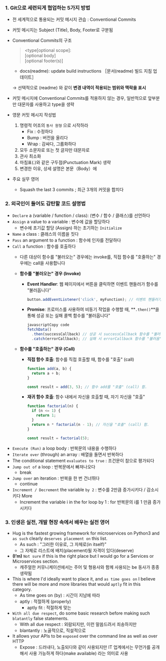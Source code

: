 ### 1. Git으로 세련되게 협업하는 5가지 방법

- 전 세계적으로 통용되는 커밋 메시지 관습 : Conventional Commits
- 커밋 메시지는 Subject (Title), Body, Footer로 구분됨
- Conventional Commits의 구조
    > <type[optional scope]:<description> <br>
    [optional body] <br>
    [optional footer(s)]
    > 
    - docs(readme): update build instructions ［문서(readme) 빌드 지침 업데이트］
    
    → 선택적으로 (readme) 와 같이 **변경 내역이 적용되는 범위와 맥락을 표시**
    
- 커밋 메시지에 Conventional Commits를 적용하지 않는 경우, 일반적으로 앞부분만 대문자를 사용하고 type을 생략
- 영문 커밋 메시지 작성법
    1. 명령적 어조의 `동사 원형` 으로 시작하라
        - Fix : 수정하다
        - Bump : 버전을 올리다
        - Wrap : 감싸다, 그룹화하다
    2. 모두 소문자로 또는 첫 글자만 대문자로
    3. 관사 최소화
    4. 마침표(.)와 같은 구두점(Punctuation Mark) 생략
    5. 변경한 이유, 상세 설명은 본문（Body）에
- 주요 실무 영어
    - Squash the last 3 commits ; 최근 3개의 커밋을 합치다
 
### 2. 외국인이 들어도 감탄할 코드 설명법

- `Declare` a (variable / function / class): (변수 / 함수 / 클래스)를 선언하다
- `Assign` a value to a variable : 변수에 값을 할당하다
    - 변수에 초기값 할당 (Assign) 하는 초기하는 `Initialize`
- `Name` a class : 클래스의 이름을 짓다
- `Pass` an argument to a function : 함수에 인자를 전달하다
- `Call` a function : 함수를 호출하다
    - 다른 대상이 함수를 "불러오는" 경우에는 invoke를, 직접 함수를 "호줄하는" 경우에는 call을 사용합니다
    - **함수를 "불러오는" 경우 (Invoke)**
        - **Event Handler**: 웹 페이지에서 버튼을 클릭하면 이벤트 핸들러가 함수를 "불러옵니다"
            
            ```jsx
            button.addEventListener('click', myFunction); // 이벤트 핸들러가 myFunction을 "불러옴" (invoke).
            ```
            
        - **Promise**: 프로미스를 사용하여 비동기 작업을 수행할 때, **`.then()`**을 통해 성공 또는 실패 콜백 함수를 "불러옵니다"
            
            ```jsx
            javascriptCopy code
            fetchData()
              .then(successCallback) // 성공 시 successCallback 함수를 "불러옴" (invoke).
              .catch(errorCallback); // 실패 시 errorCallback 함수를 "불러옴" (invoke).
            
            ```
            
    - **함수를 "호출하는" 경우 (Call)**
        - **직접 함수 호출**: 함수를 직접 호출할 때, 함수를 "호출" (call)
            
            ```jsx
            function add(a, b) {
              return a + b;
            }
            
            const result = add(3, 5); // 함수 add를 "호출" (call) 함.
            ```
       
        - **재귀 함수 호출**: 함수 내에서 자신을 호출할 때, 자기 자신을 "호출"


            ```jsx
            function factorial(n) {
              if (n <= 1) {
                return 1;
              }
              return n * factorial(n - 1); // 자신을 "호출" (call) 함.
            }
            
            const result = factorial(5);
            ```
- `Execute (Run)` a loop body : 반복문의 내용을 수행하다
- `Iterate over` (through) an array : 배열을 돌면서 반복하다
- The conditional statement `evaluates to true` : 조건문이 참으로 평가되다
- `Jump out of` a loop : 반복문에서 빠져나오다
    - break
- `Jump over` an iteration : 반복을 한 번 건너뛰다
    - continue
- `Increment / Decrement` the variable `by 2` : 변수를 2만큼 증가시키다 / 감소시키다
More
    - Increment the variable i in the for loop by 1 : for 반복문의 i를 1 만큼 증가시키다

### 3. 인생은 실전, 개발 현장 속에서 배우는 실전 영어

- Hug is the fastest growing framework for microservices on Python3 and `as such` clearly `deserves placement on` this list.
    - As such : "그러한 이유로, 그 자체로(in itself)”
    - 그 자체로 리스트에 배치(placement)될 자격이 있다(deserve)
- **(I’m)** `Not sure` if this is the right place but I would go for a Services or Microservices section.
    - 캐주얼한 커뮤니케이션에서는 주어 및 형용사와 함께 사용되는 be 동사가 종종 생략됨
- This is where I'd ideally want to place it, and `as time goes on` I believe there will be more and more libraries that would `aptly` fit in this category.
    - As time goes on (by) : 시간이 지남에 따라
    - aptly : 적절하게 (properly)
        - aptly fit : 적절하게 맞는
- `With all due respect`, do some basic research before making such `blatantly` false statements.
    - With all due respect : 외람되지만, 이런 말씀드려서 죄송하지만
    - blantantly : 노골적으로, 직설적으로
- It allows your APIs to be `exposed` over the command line as well as over HTTP
    - Expose : 드러내다, 노출되다와 같이 사용되지만 IT 업계에서는 무언가를 공개해서 사용 가능하게 하다(make available) 라는 의미로 사용
